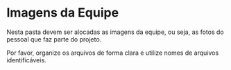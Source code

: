 # Imagens da Equipe

Nesta pasta devem ser alocadas as imagens da equipe, ou seja, as fotos do pessoal que faz parte do projeto.

Por favor, organize os arquivos de forma clara e utilize nomes de arquivos identificáveis.